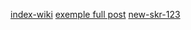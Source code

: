 [index-wiki](./Wiki/index.md)
[exemple full post](../exemple.md)
[new-skr-123](../new%20skr%20123.md)